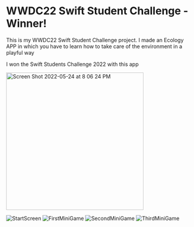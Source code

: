# WWDC22 Swift Student Challenge - Winner!
This is my WWDC22 Swift Student Challenge project. I made an Ecology APP in which you have to learn how to take care of the environment in a playful way

I won the Swift Students Challenge 2022 with this app

<img width="370" alt="Screen Shot 2022-05-24 at 8 06 24 PM" src="https://user-images.githubusercontent.com/90638222/170097089-3c81ec0f-8985-4020-ba91-4e11a7252276.png">


![StartScreen](https://user-images.githubusercontent.com/90638222/164973766-0ee5982e-3826-45a7-9d49-dc462fd4e7a2.png)
![FirstMiniGame](https://user-images.githubusercontent.com/90638222/164973770-be2584bd-7600-424c-b047-bc12a9af85a3.png)
![SecondMiniGame](https://user-images.githubusercontent.com/90638222/164973771-776ebf8f-047f-4195-8c28-30234b0a4d4b.png)
![ThirdMiniGame](https://user-images.githubusercontent.com/90638222/164973773-742000f9-63e1-4eef-ad3f-2b551067c5ff.png)
